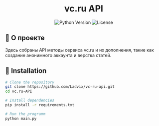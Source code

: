 <div align="center">

# vc.ru API

<p>
  <img src="https://img.shields.io/badge/Python-3.7+-blue.svg" alt="Python Version">
  <img src="https://img.shields.io/badge/License-MIT-green.svg" alt="License">
</p>

</div>

## 📌 О проекте

Здесь собраны API методы сервиса vc.ru и их дополнения, такие как создание анонимного аккаунта и верстка статей.

## 🔧 Installation

```bash
# Clone the repository
git clone https://github.com/Ladvix/vc-ru-api.git
cd vc.ru-API

# Install dependencies
pip install -r requirements.txt

# Run the programm
python main.py
```
